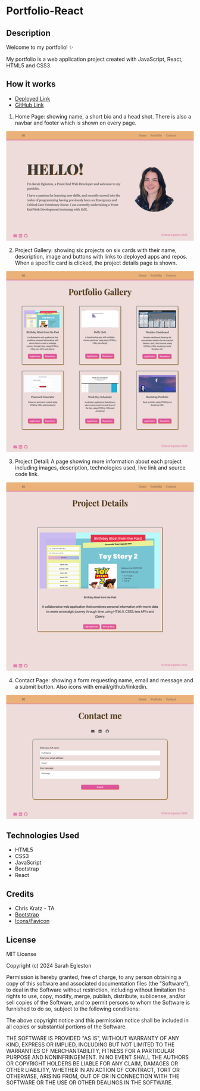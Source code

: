 # Portfolio-React

## Description

Welcome to my portfolio! ✨

My portfolio is a web application project created with JavaScript, React, HTML5 and CSS3.

## How it works

- [Deployed Link](https://segleston.github.io/portfolio-react/)
- [GitHub Link](https://github.com/segleston/portfolio-react)

1. Home Page: showing name, a short bio and a head shot. There is also a navbar and footer which is shown on every page.

![Home page of profile](/public/images/hello.png)

2. Project Gallery: showing six projects on six cards with their name, description, image and buttons with links to deployed apps and repos. When a specific card is clicked, the project details page is shown.

![Project gallery page](./public/images/gallery.png)

3. Project Detail: A page showing  more information about each project including images, description, technologies used, live link and source code link.

![Project details page](./public/images/details.png)

4. Contact Page: showing a form requesting name, email and message and a submit button. Also icons with email/github/linkedin.

![Contact us page](./public/images/contact.png)

## Technologies Used

- HTML5
- CSS3
- JavaScript
- Bootstrap
- React

## Credits

- Chris Kratz - TA
- [Bootstrap](https://getbootstrap.com/docs/5.3/getting-started/introduction/)
- [Icons/Favicon](https://icons8.com/icons)

## License

MIT License

Copyright (c) 2024 Sarah Egleston

Permission is hereby granted, free of charge, to any person obtaining a copy
of this software and associated documentation files (the "Software"), to deal
in the Software without restriction, including without limitation the rights
to use, copy, modify, merge, publish, distribute, sublicense, and/or sell
copies of the Software, and to permit persons to whom the Software is
furnished to do so, subject to the following conditions:

The above copyright notice and this permission notice shall be included in all
copies or substantial portions of the Software.

THE SOFTWARE IS PROVIDED "AS IS", WITHOUT WARRANTY OF ANY KIND, EXPRESS OR
IMPLIED, INCLUDING BUT NOT LIMITED TO THE WARRANTIES OF MERCHANTABILITY,
FITNESS FOR A PARTICULAR PURPOSE AND NONINFRINGEMENT. IN NO EVENT SHALL THE
AUTHORS OR COPYRIGHT HOLDERS BE LIABLE FOR ANY CLAIM, DAMAGES OR OTHER
LIABILITY, WHETHER IN AN ACTION OF CONTRACT, TORT OR OTHERWISE, ARISING FROM,
OUT OF OR IN CONNECTION WITH THE SOFTWARE OR THE USE OR OTHER DEALINGS IN THE
SOFTWARE.
